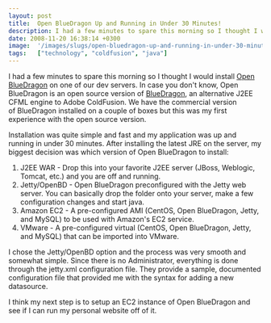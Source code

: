 ```yaml
---
layout: post
title:  Open BlueDragon Up and Running in Under 30 Minutes!
description: I had a few minutes to spare this morning so I thought I would install Open BlueDragon on one of our dev servers. In case you dont know, Open BlueDragon is an open source version of BlueDragon , an alternative J2EE CFML engine to Adobe ColdFusion. We have the commercial version of BlueDragon installed on a couple of boxes but this was my first experience with the open source version. Installation was quite simple and fast and my application was up and running in under 30 minutes. After installin
date: 2008-11-20 16:38:14 +0300
image:  '/images/slugs/open-bluedragon-up-and-running-in-under-30-minutes.jpg'
tags:   ["technology", "coldfusion", "java"]
---
```

<p>I had a few minutes to spare this morning so I thought I would install <a href="http://www.openbluedragon.org" target="_blank">Open BlueDragon</a> on one of our dev servers. In case you don't know, Open BlueDragon is an open source version of <a href="http://www.newatlanta.com/products/bluedragon/index.cfm" target="_blank">BlueDragon</a>, an alternative J2EE CFML engine to Adobe ColdFusion. We have the commercial version of BlueDragon installed on a couple of boxes but this was my first experience with the open source version.</p>
<p>Installation was quite simple and fast and my application was up and running in under 30 minutes. After installing the latest JRE on the server, my biggest decision was which version of Open BlueDragon to install:</p>
<ol>
	<li>J2EE WAR - Drop this into your favorite J2EE server (JBoss, Weblogic, Tomcat, etc.) and you are off and running.</li>
	<li>Jetty/OpenBD - Open BlueDragon preconfigured with the Jetty web server. You can basically drop the folder onto your server, make a few configuration changes and start java.</li>
	<li>Amazon EC2 - A pre-configured AMI (CentOS, Open BlueDragon, Jetty, and MySQL) to be used with Amazon's EC2 service.</li>
	<li>VMware - A pre-configured virtual (CentOS, Open BlueDragon, Jetty, and MySQL) that can be imported into VMware.</li>
</ol>
I chose the Jetty/OpenBD option and the process was very smooth and somewhat simple. Since there is no Administrator, everything is done through the jetty.xml configuration file. They provide a sample, documented configuration file that provided me with the syntax for adding a new datasource.
<p>I think my next step is to setup an EC2 instance of Open BlueDragon and see if I can run my personal website off of it.</p>

